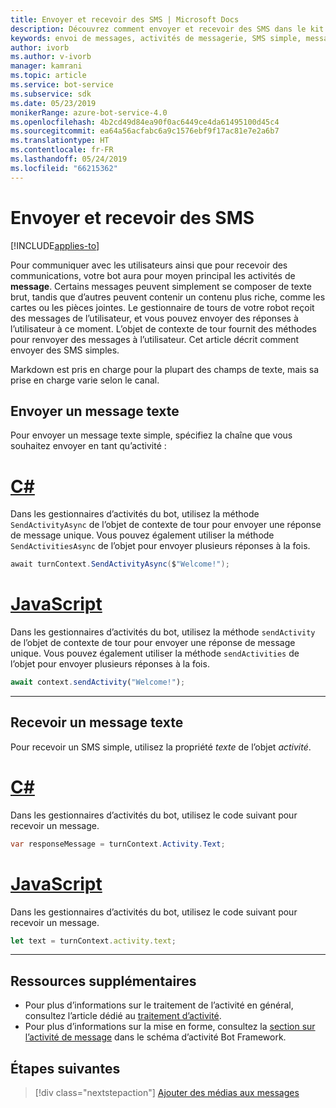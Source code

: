 ```yaml
---
title: Envoyer et recevoir des SMS | Microsoft Docs
description: Découvrez comment envoyer et recevoir des SMS dans le kit SDK Bot Framework.
keywords: envoi de messages, activités de messagerie, SMS simple, message, SMS, recevoir des messages
author: ivorb
ms.author: v-ivorb
manager: kamrani
ms.topic: article
ms.service: bot-service
ms.subservice: sdk
ms.date: 05/23/2019
monikerRange: azure-bot-service-4.0
ms.openlocfilehash: 4b2cd49d84ea90f0ac6449ce4da61495100d45c4
ms.sourcegitcommit: ea64a56acfabc6a9c1576ebf9f17ac81e7e2a6b7
ms.translationtype: HT
ms.contentlocale: fr-FR
ms.lasthandoff: 05/24/2019
ms.locfileid: "66215362"
---
```

# <a name="send-and-receive-text-message"></a>Envoyer et recevoir des SMS

[!INCLUDE[applies-to](../includes/applies-to.md)]

Pour communiquer avec les utilisateurs ainsi que pour recevoir des communications, votre bot aura pour moyen principal les activités de **message**. Certains messages peuvent simplement se composer de texte brut, tandis que d’autres peuvent contenir un contenu plus riche, comme les cartes ou les pièces jointes. Le gestionnaire de tours de votre robot reçoit des messages de l’utilisateur, et vous pouvez envoyer des réponses à l’utilisateur à ce moment. L’objet de contexte de tour fournit des méthodes pour renvoyer des messages à l’utilisateur. Cet article décrit comment envoyer des SMS simples.

Markdown est pris en charge pour la plupart des champs de texte, mais sa prise en charge varie selon le canal.

## <a name="send-a-text-message"></a>Envoyer un message texte

Pour envoyer un message texte simple, spécifiez la chaîne que vous souhaitez envoyer en tant qu’activité :

# <a name="ctabcsharp"></a>[C#](#tab/csharp)

Dans les gestionnaires d’activités du bot, utilisez la méthode `SendActivityAsync` de l’objet de contexte de tour pour envoyer une réponse de message unique. Vous pouvez également utiliser la méthode `SendActivitiesAsync` de l’objet pour envoyer plusieurs réponses à la fois.

```cs
await turnContext.SendActivityAsync($"Welcome!");
```

# <a name="javascripttabjavascript"></a>[JavaScript](#tab/javascript)

Dans les gestionnaires d’activités du bot, utilisez la méthode `sendActivity` de l’objet de contexte de tour pour envoyer une réponse de message unique. Vous pouvez également utiliser la méthode `sendActivities` de l’objet pour envoyer plusieurs réponses à la fois.

```javascript
await context.sendActivity("Welcome!");
```
---
## <a name="receive-a-text-message"></a>Recevoir un message texte

Pour recevoir un SMS simple, utilisez la propriété *texte* de l’objet *activité*. 

# <a name="ctabcsharp"></a>[C#](#tab/csharp)

Dans les gestionnaires d’activités du bot, utilisez le code suivant pour recevoir un message. 

```cs
var responseMessage = turnContext.Activity.Text;
```

# <a name="javascripttabjavascript"></a>[JavaScript](#tab/javascript)

Dans les gestionnaires d’activités du bot, utilisez le code suivant pour recevoir un message.

```javascript
let text = turnContext.activity.text;
```

---

## <a name="additional-resources"></a>Ressources supplémentaires

- Pour plus d’informations sur le traitement de l’activité en général, consultez l’article dédié au [traitement d’activité](~/v4sdk/bot-builder-basics.md#the-activity-processing-stack).
- Pour plus d’informations sur la mise en forme, consultez la [section sur l’activité de message](https://aka.ms/botSpecs-activitySchema#message-activity) dans le schéma d’activité Bot Framework.

## <a name="next-steps"></a>Étapes suivantes

> [!div class="nextstepaction"]
> [Ajouter des médias aux messages](./bot-builder-howto-add-media-attachments.md)
